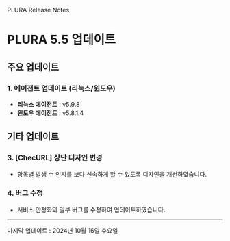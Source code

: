 PLURA Release Notes

# PLURA 5.5 업데이트 

## 주요 업데이트 

### 1. 에이전트 업데이트 (리눅스/윈도우)

-  **리눅스 에이전트** : v5.9.8
-  **윈도우 에이전트** : v5.8.1.4


## 기타 업데이트 

### 3. [ChecURL] 상단 디자인 변경

- 항목별 발생 수 인지를 보다 신속하게 할 수 있도록 디자인을 개선하였습니다.
 
### 4. 버그 수정

- 서비스 안정화와 일부 버그를 수정하여 업데이트하였습니다.

---

마지막 업데이트 : 2024년 10월 16일 수요일
